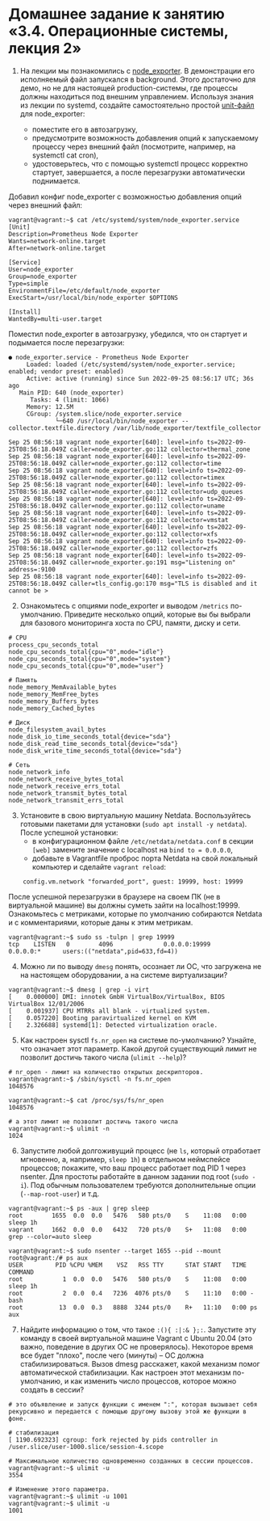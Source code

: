 # Домашнее задание к занятию «3.4. Операционные системы, лекция 2»

1. На лекции мы познакомились с [node_exporter](https://github.com/prometheus/node_exporter/releases). В демонстрации
   его исполняемый файл запускался в background. Этого достаточно для демо, но не для настоящей production-системы, где
   процессы должны находиться под внешним управлением. Используя знания из лекции по systemd, создайте самостоятельно
   простой [unit-файл](https://www.freedesktop.org/software/systemd/man/systemd.service.html) для node_exporter:

    - поместите его в автозагрузку,
    - предусмотрите возможность добавления опций к запускаемому процессу через внешний файл (посмотрите, например, на
      systemctl cat cron),
    - удостоверьтесь, что с помощью systemctl процесс корректно стартует, завершается, а после перезагрузки
      автоматически
      поднимается.

Добавил конфиг node_exporter с возможностью добавления опций через внешний файл:

```shell
vagrant@vagrant:~$ cat /etc/systemd/system/node_exporter.service
[Unit]
Description=Prometheus Node Exporter
Wants=network-online.target
After=network-online.target

[Service]
User=node_exporter
Group=node_exporter
Type=simple
EnvironmentFile=/etc/default/node_exporter
ExecStart=/usr/local/bin/node_exporter $OPTIONS

[Install]
WantedBy=multi-user.target
```

Поместил node_exporter в автозагрузку, убедился, что он стартует и подымается после перезагрузки:

```shell
● node_exporter.service - Prometheus Node Exporter
     Loaded: loaded (/etc/systemd/system/node_exporter.service; enabled; vendor preset: enabled)
     Active: active (running) since Sun 2022-09-25 08:56:17 UTC; 36s ago
   Main PID: 640 (node_exporter)
      Tasks: 4 (limit: 1066)
     Memory: 12.5M
     CGroup: /system.slice/node_exporter.service
             └─640 /usr/local/bin/node_exporter --collector.textfile.directory /var/lib/node_exporter/textfile_collector

Sep 25 08:56:18 vagrant node_exporter[640]: level=info ts=2022-09-25T08:56:18.049Z caller=node_exporter.go:112 collector=thermal_zone
Sep 25 08:56:18 vagrant node_exporter[640]: level=info ts=2022-09-25T08:56:18.049Z caller=node_exporter.go:112 collector=time
Sep 25 08:56:18 vagrant node_exporter[640]: level=info ts=2022-09-25T08:56:18.049Z caller=node_exporter.go:112 collector=timex
Sep 25 08:56:18 vagrant node_exporter[640]: level=info ts=2022-09-25T08:56:18.049Z caller=node_exporter.go:112 collector=udp_queues
Sep 25 08:56:18 vagrant node_exporter[640]: level=info ts=2022-09-25T08:56:18.049Z caller=node_exporter.go:112 collector=uname
Sep 25 08:56:18 vagrant node_exporter[640]: level=info ts=2022-09-25T08:56:18.049Z caller=node_exporter.go:112 collector=vmstat
Sep 25 08:56:18 vagrant node_exporter[640]: level=info ts=2022-09-25T08:56:18.049Z caller=node_exporter.go:112 collector=xfs
Sep 25 08:56:18 vagrant node_exporter[640]: level=info ts=2022-09-25T08:56:18.049Z caller=node_exporter.go:112 collector=zfs
Sep 25 08:56:18 vagrant node_exporter[640]: level=info ts=2022-09-25T08:56:18.049Z caller=node_exporter.go:191 msg="Listening on" address=:9100
Sep 25 08:56:18 vagrant node_exporter[640]: level=info ts=2022-09-25T08:56:18.049Z caller=tls_config.go:170 msg="TLS is disabled and it cannot be >
```

2. Ознакомьтесь с опциями node_exporter и выводом `/metrics` по-умолчанию. Приведите несколько опций, которые вы бы
   выбрали для базового мониторинга хоста по CPU, памяти, диску и сети.

```shell
# CPU
process_cpu_seconds_total
node_cpu_seconds_total{cpu="0",mode="idle"}
node_cpu_seconds_total{cpu="0",mode="system"}
node_cpu_seconds_total{cpu="0",mode="user"}

# Память
node_memory_MemAvailable_bytes
node_memory_MemFree_bytes
node_memory_Buffers_bytes
node_memory_Cached_bytes

# Диск
node_filesystem_avail_bytes
node_disk_io_time_seconds_total{device="sda"}
node_disk_read_time_seconds_total{device="sda"}
node_disk_write_time_seconds_total{device="sda"}

# Сеть
node_network_info
node_network_receive_bytes_total
node_network_receive_errs_total
node_network_transmit_bytes_total
node_network_transmit_errs_total
```

3. Установите в свою виртуальную машину Netdata. Воспользуйтесь готовыми пакетами для
   установки (`sudo apt install -y netdata`). После успешной установки:
    - в конфигурационном файле `/etc/netdata/netdata.conf` в секции `[web]` замените значение с localhost
      на `bind to = 0.0.0.0`,
    - добавьте в Vagrantfile проброс порта Netdata на свой локальный компьютер и сделайте `vagrant reload`:

```shell
    config.vm.network "forwarded_port", guest: 19999, host: 19999
```

После успешной перезагрузки в браузере на своем ПК (не в виртуальной машине) вы должны суметь зайти на localhost:19999.
Ознакомьтесь с метриками, которые по умолчанию собираются Netdata и с комментариями, которые даны к этим метрикам.

```shell
vagrant@vagrant:~$ sudo ss -tulpn | grep 19999
tcp    LISTEN   0        4096              0.0.0.0:19999          0.0.0.0:*      users:(("netdata",pid=633,fd=4))
```

4. Можно ли по выводу `dmesg` понять, осознает ли ОС, что загружена не на настоящем оборудовании, а на системе
   виртуализации?

```shell
vagrant@vagrant:~$ dmesg | grep -i virt
[    0.000000] DMI: innotek GmbH VirtualBox/VirtualBox, BIOS VirtualBox 12/01/2006
[    0.001937] CPU MTRRs all blank - virtualized system.
[    0.057220] Booting paravirtualized kernel on KVM
[    2.326688] systemd[1]: Detected virtualization oracle.
```

5. Как настроен sysctl `fs.nr_open` на системе по-умолчанию? Узнайте, что означает этот параметр. Какой другой
   существующий лимит не позволит достичь такого числа (`ulimit --help`)?

```shell
# nr_open - лимит на количество открытых дескрипторов. 
vagrant@vagrant:~$ /sbin/sysctl -n fs.nr_open
1048576

vagrant@vagrant:~$ cat /proc/sys/fs/nr_open
1048576

# а этот лимит не позволит достичь такого числа
vagrant@vagrant:~$ ulimit -n
1024
```

6. Запустите любой долгоживущий процесс (не `ls`, который отработает мгновенно, а, например, `sleep 1h`) в отдельном
   неймспейсе процессов; покажите, что ваш процесс работает под PID 1 через nsenter. Для простоты работайте в данном
   задании под root (`sudo -i`). Под обычным пользователем требуются дополнительные опции (`--map-root-user`) и т.д.

```shell
vagrant@vagrant:~$ ps -aux | grep sleep
root        1655  0.0  0.0   5476   580 pts/0    S    11:08   0:00 sleep 1h
vagrant     1662  0.0  0.0   6432   720 pts/0    S+   11:08   0:00 grep --color=auto sleep
```

```shell
vagrant@vagrant:~$ sudo nsenter --target 1655 --pid --mount
root@vagrant:/# ps aux
USER         PID %CPU %MEM    VSZ   RSS TTY      STAT START   TIME COMMAND
root           1  0.0  0.0   5476   580 pts/0    S    11:08   0:00 sleep 1h
root           2  0.0  0.4   7236  4076 pts/0    S    11:10   0:00 -bash
root          13  0.0  0.3   8888  3244 pts/0    R+   11:10   0:00 ps aux
```

7. Найдите информацию о том, что такое `:(){ :|:& };:`. Запустите эту команду в своей виртуальной машине Vagrant с Ubuntu
   20.04 (это важно, поведение в других ОС не проверялось). Некоторое время все будет "плохо", после чего (минуты) – ОС
   должна стабилизироваться. Вызов dmesg расскажет, какой механизм помог автоматической стабилизации. Как настроен этот
   механизм по-умолчанию, и как изменить число процессов, которое можно создать в сессии?

```shell
# это объявление и запуск функции с именем ":", которая вызывает себя рекурсивно и передается с помощью другому вызову этой же функции в фоне.

# стабилизация
[ 1190.692323] cgroup: fork rejected by pids controller in /user.slice/user-1000.slice/session-4.scope
```

```shell
# Максимальное количество одновременно созданных в сессии процессов.
vagrant@vagrant:~$ ulimit -u
3554

# Изменение этого параметра.
vagrant@vagrant:~$ ulimit -u 1001
vagrant@vagrant:~$ ulimit -u
1001
```